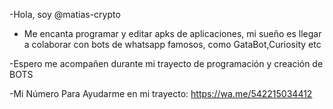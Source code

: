 -Hola, soy @matias-crypto

- Me encanta programar y editar apks de aplicaciones, mi sueño es llegar a colaborar con bots de whatsapp famosos, como GataBot,Curiosity etc

-Espero me acompañen durante mi trayecto de programación y creación de BOTS

-Mi Número Para Ayudarme en mi trayecto:
https://wa.me/542215034412

